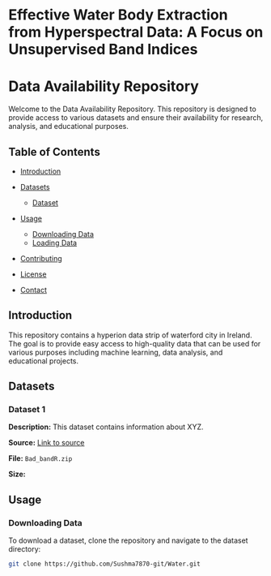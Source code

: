 # Effective Water Body Extraction from Hyperspectral Data: A Focus on Unsupervised Band Indices
# Data Availability Repository

Welcome to the Data Availability Repository. This repository is designed to provide access to various datasets and ensure their availability for research, analysis, and educational purposes.

## Table of Contents

- [Introduction](#introduction)
- [Datasets](#datasets)
  - [Dataset](#dataset-1)
 
- [Usage](#usage)
  - [Downloading Data](#downloading-data)
  - [Loading Data](#loading-data)
- [Contributing](#contributing)
- [License](#license)
- [Contact](#contact)

## Introduction

This repository contains a hyperion data strip of waterford city in Ireland. The goal is to provide easy access to high-quality data that can be used for various purposes including machine learning, data analysis, and educational projects.

## Datasets

### Dataset 1

**Description:** This dataset contains information about XYZ.

**Source:** [Link to source](https://example.com)

**File:** `Bad_bandR.zip`

**Size:** 

## Usage

### Downloading Data

To download a dataset, clone the repository and navigate to the dataset directory:

```sh
git clone https://github.com/Sushma7870-git/Water.git


